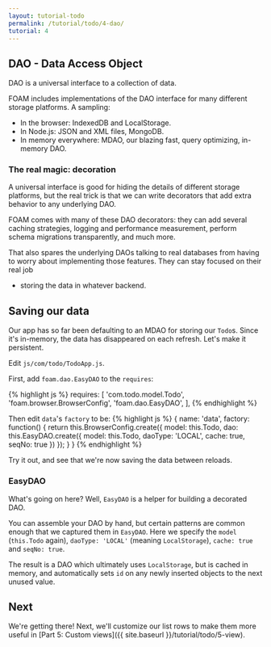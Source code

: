 ```yaml
---
layout: tutorial-todo
permalink: /tutorial/todo/4-dao/
tutorial: 4
---
```


## DAO - Data Access Object

DAO is a universal interface to a collection of data.

FOAM includes implementations of the DAO interface for many different storage
platforms. A sampling:

- In the browser: IndexedDB and LocalStorage.
- In Node.js: JSON and XML files, MongoDB.
- In memory everywhere: MDAO, our blazing fast, query optimizing, in-memory DAO.

### The real magic: decoration

A universal interface is good for hiding the details of different storage
platforms, but the real trick is that we can write decorators that add extra
behavior to any underlying DAO.

FOAM comes with many of these DAO decorators: they can add several caching
strategies, logging and performance measurement, perform schema migrations
transparently, and much more.

That also spares the underlying DAOs talking to real databases from having to
worry about implementing those features. They can stay focused on their real job
- storing the data in whatever backend.



## Saving our data

Our app has so far been defaulting to an MDAO for storing our `Todo`s. Since
it's in-memory, the data has disappeared on each refresh. Let's make it
persistent.

Edit `js/com/todo/TodoApp.js`.

First, add `foam.dao.EasyDAO` to the `requires`:

{% highlight js %}
requires: [
  'com.todo.model.Todo',
  'foam.browser.BrowserConfig',
  'foam.dao.EasyDAO',
],
{% endhighlight %}


Then edit `data`'s `factory` to be:
{% highlight js %}
{
  name: 'data',
  factory: function() {
    return this.BrowserConfig.create({
      model: this.Todo,
      dao: this.EasyDAO.create({
        model: this.Todo,
        daoType: 'LOCAL',
        cache: true,
        seqNo: true
      })
    });
  }
}
{% endhighlight %}

Try it out, and see that we're now saving the data between reloads.

### EasyDAO

What's going on here? Well, `EasyDAO` is a helper for building a decorated DAO.

You can assemble your DAO by hand, but certain patterns are common
enough that we captured them in `EasyDAO`. Here we specify the `model` (`this.Todo`
again), `daoType: 'LOCAL'` (meaning `LocalStorage`), `cache: true` and `seqNo: true`.

The result is a DAO which ultimately uses `LocalStorage`, but is cached in
memory, and automatically sets `id` on any newly inserted objects to the next
unused value.


## Next

We're getting there! Next, we'll customize our list rows to make them more
useful in [Part 5: Custom views]({{ site.baseurl }}/tutorial/todo/5-view).
